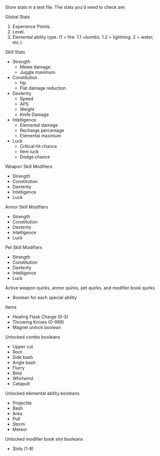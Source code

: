 Store stats in a text file. The stats you'd need to check are:

Global Stats
1. Experience Points.
2. Level.
3. Elemental ability type. (1 = fire. 1.1 =bombs. 1.2 = lightning. 2 = water, etc.)

Skill Stats
- Strength
	- Melee damage.
	- Juggle maximum.
- Constitution
	- Hp
	- Flat damage reduction
- Dexterity
	- Speed
	- APS
	- Weight
	- Knife Damage
- Intelligence
	- Elemental damage
	- Recharge percentage
	- Elemental maximum
- Luck
	- Critical hit chance
	- Item luck
	- Dodge chance

Weapon Skill Modifiers
- Strength
- Constitution
- Dexterity
- Intelligence
- Luck

Armor Skill Modifiers
- Strength
- Constitution
- Dexterity
- Intelligence
- Luck

Pet Skill Modifiers
- Strength
- Constitution
- Dexterity
- Intelligence
- Luck

Active weapon quirks, armor quirks, pet quirks, and modifier book quirks
- Boolean for each special ability

Items
- Healing Flask Charge (0-3)
- Throwing Knives (0-999)
- Magnet unlock boolean

Unlocked combo booleans
- Upper cut
- Root
- Side bash
- Angle bash
- Flurry
- Bind
- Whirlwind
- Catapult

Unlocked elemental ability booleans
- Projectile
- Bash
- Area
- Pull
- Storm
- Meteor

Unlocked modifier book slot booleans
- Slots (1-9)